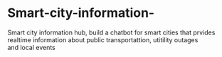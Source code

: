 # Smart-city-information-
 Smart city information hub, build a chatbot for smart cities that prvides realtime information about public transportattion, utitility outages and local events
